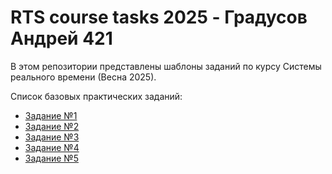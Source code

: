 # RTS course tasks 2025 - Градусов Андрей 421

В этом репозитории представлены шаблоны заданий по курсу Системы реального времени (Весна 2025).

Список базовых практических заданий:
* [Задание №1](/tasks/task01/task01.md)
* [Задание №2](/tasks/task02/task02.md)
* [Задание №3](/tasks/task03/task03.md)
* [Задание №4](/tasks/task04/task04.md)
* [Задание №5](/tasks/task05/task05.md)
